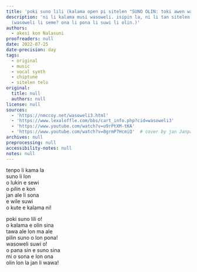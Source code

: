 ```yaml
---
title: 'poki suno lili (kalama open pi sitelen "SUNO OLIN: toki awen wasoweli")'
description: 'ni li kalama musi wasoweli. isipin la, ni li tan sitelen tawa musi.
  (wasoweli li seme? ona li pona li suwi li olin.)'
authors:
  - akesi kon Nalasuni
proofreaders: null
date: 2022-07-25
date-precision: day
tags:
  - original
  - music
  - vocal synth
  - chiptune
  - sitelen telo
original:
  title: null
  authors: null
license: null
sources:
  - 'https://nmccoy.net/wasoweli3.html'
  - 'https://www.lexaloffle.com/bbs/cart_info.php?cid=wasoweli3'
  - 'https://www.youtube.com/watch?v=u9rPtXM-tKA'
  - 'https://www.youtube.com/watch?v=8grmP7HcmiQ'  # cover by jan Janpa Onjon
archives: null
preprocessing: null
accessibility-notes: null
notes: null
---
```


tenpo li kama la  
suno li lon  
o lukin e sewi  
o pilin e kon  
jan ale li sona  
e wile suwi  
o kute e kalama ni!

poki suno lili o!  
o kalama e olin sina  
tawa ale lon ma ale  
pilin suno o lon pona!  
wasoweli suwi o!  
o pana sin e suno sina  
mi o sona e lon ona  
olin lon la jan li wawa!
